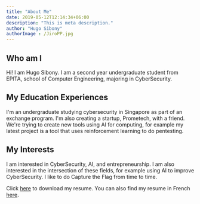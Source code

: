 ```yaml
---
title: "About Me"
date: 2019-05-12T12:14:34+06:00
description: "This is meta description."
author: "Hugo Sibony"
authorImage : /JiroPP.jpg
---
```


## Who am I

Hi! I am Hugo Sibony. I am a second year undergraduate student from EPITA, school of Computer Engineering, majoring in CyberSecurity. 

## My Education Experiences

I'm an undergraduate studying cybersecurity in Singapore as part of an exchange program. I'm also creating a startup, Prometech, with a friend. We're trying to create new tools using AI for computing, for example my latest project is a tool that uses reinforcement learning to do pentesting.
## My Interests

I am interested in CyberSecurity, AI, and entrepreneurship. I am also interested in the intersection of these fields, for example using AI to improve CyberSecurity. I like to do Capture the Flag from time to time.

Click <a href="/resume_eng.pdf">here</a> to download my resume. You can also find my resume in French <a href="/resume_fr.pdf">here</a>.
